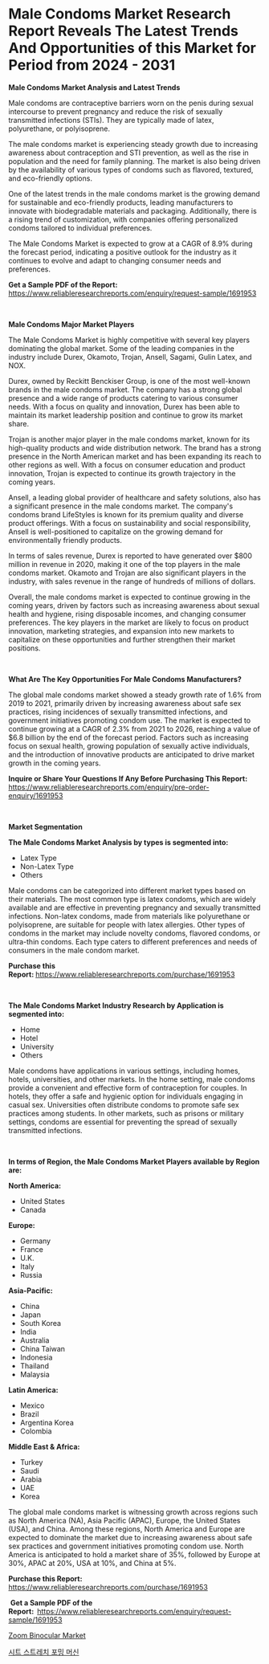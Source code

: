 <p><h1>Male Condoms Market Research Report Reveals The Latest Trends And Opportunities of this Market for Period from 2024 - 2031</h1></p><p><strong>Male Condoms Market Analysis and Latest Trends</strong></p>
<p><p>Male condoms are contraceptive barriers worn on the penis during sexual intercourse to prevent pregnancy and reduce the risk of sexually transmitted infections (STIs). They are typically made of latex, polyurethane, or polyisoprene.</p><p>The male condoms market is experiencing steady growth due to increasing awareness about contraception and STI prevention, as well as the rise in population and the need for family planning. The market is also being driven by the availability of various types of condoms such as flavored, textured, and eco-friendly options.</p><p>One of the latest trends in the male condoms market is the growing demand for sustainable and eco-friendly products, leading manufacturers to innovate with biodegradable materials and packaging. Additionally, there is a rising trend of customization, with companies offering personalized condoms tailored to individual preferences.</p><p>The Male Condoms Market is expected to grow at a CAGR of 8.9% during the forecast period, indicating a positive outlook for the industry as it continues to evolve and adapt to changing consumer needs and preferences.</p></p>
<p><strong>Get a Sample PDF of the Report:&nbsp;</strong> <a href="https://www.reliableresearchreports.com/enquiry/request-sample/1691953">https://www.reliableresearchreports.com/enquiry/request-sample/1691953</a></p>
<p>&nbsp;</p>
<p><strong>Male Condoms Major Market Players</strong></p>
<p><p>The Male Condoms Market is highly competitive with several key players dominating the global market. Some of the leading companies in the industry include Durex, Okamoto, Trojan, Ansell, Sagami, Gulin Latex, and NOX.</p><p>Durex, owned by Reckitt Benckiser Group, is one of the most well-known brands in the male condoms market. The company has a strong global presence and a wide range of products catering to various consumer needs. With a focus on quality and innovation, Durex has been able to maintain its market leadership position and continue to grow its market share.</p><p>Trojan is another major player in the male condoms market, known for its high-quality products and wide distribution network. The brand has a strong presence in the North American market and has been expanding its reach to other regions as well. With a focus on consumer education and product innovation, Trojan is expected to continue its growth trajectory in the coming years.</p><p>Ansell, a leading global provider of healthcare and safety solutions, also has a significant presence in the male condoms market. The company's condoms brand LifeStyles is known for its premium quality and diverse product offerings. With a focus on sustainability and social responsibility, Ansell is well-positioned to capitalize on the growing demand for environmentally friendly products.</p><p>In terms of sales revenue, Durex is reported to have generated over $800 million in revenue in 2020, making it one of the top players in the male condoms market. Okamoto and Trojan are also significant players in the industry, with sales revenue in the range of hundreds of millions of dollars.</p><p>Overall, the male condoms market is expected to continue growing in the coming years, driven by factors such as increasing awareness about sexual health and hygiene, rising disposable incomes, and changing consumer preferences. The key players in the market are likely to focus on product innovation, marketing strategies, and expansion into new markets to capitalize on these opportunities and further strengthen their market positions.</p></p>
<p>&nbsp;</p>
<p><strong>What Are The Key Opportunities For Male Condoms Manufacturers?</strong></p>
<p><p>The global male condoms market showed a steady growth rate of 1.6% from 2019 to 2021, primarily driven by increasing awareness about safe sex practices, rising incidences of sexually transmitted infections, and government initiatives promoting condom use. The market is expected to continue growing at a CAGR of 2.3% from 2021 to 2026, reaching a value of $6.8 billion by the end of the forecast period. Factors such as increasing focus on sexual health, growing population of sexually active individuals, and the introduction of innovative products are anticipated to drive market growth in the coming years.</p></p>
<p><strong>Inquire or Share Your Questions If Any Before Purchasing This Report:</strong> <a href="https://www.reliableresearchreports.com/enquiry/pre-order-enquiry/1691953">https://www.reliableresearchreports.com/enquiry/pre-order-enquiry/1691953</a></p>
<p>&nbsp;</p>
<p><strong>Market Segmentation</strong></p>
<p><strong>The Male Condoms Market Analysis by types is segmented into:</strong></p>
<p><ul><li>Latex Type</li><li>Non-Latex Type</li><li>Others</li></ul></p>
<p><p>Male condoms can be categorized into different market types based on their materials. The most common type is latex condoms, which are widely available and are effective in preventing pregnancy and sexually transmitted infections. Non-latex condoms, made from materials like polyurethane or polyisoprene, are suitable for people with latex allergies. Other types of condoms in the market may include novelty condoms, flavored condoms, or ultra-thin condoms. Each type caters to different preferences and needs of consumers in the male condom market.</p></p>
<p><strong>Purchase this Report:&nbsp;</strong><a href="https://www.reliableresearchreports.com/purchase/1691953">https://www.reliableresearchreports.com/purchase/1691953</a></p>
<p>&nbsp;</p>
<p><strong>The Male Condoms Market Industry Research by Application is segmented into:</strong></p>
<p><ul><li>Home</li><li>Hotel</li><li>University</li><li>Others</li></ul></p>
<p><p>Male condoms have applications in various settings, including homes, hotels, universities, and other markets. In the home setting, male condoms provide a convenient and effective form of contraception for couples. In hotels, they offer a safe and hygienic option for individuals engaging in casual sex. Universities often distribute condoms to promote safe sex practices among students. In other markets, such as prisons or military settings, condoms are essential for preventing the spread of sexually transmitted infections.</p></p>
<p>&nbsp;</p>
<p><strong>In terms of Region, the Male Condoms Market Players available by Region are:</strong></p>
<p>
    <p> <strong> North America: </strong>
        <ul>
            <li>United States</li>
            <li>Canada</li>
        </ul>
        </p> 
    <p> <strong> Europe: </strong>
        <ul>
            <li>Germany</li>
            <li>France</li>
            <li>U.K.</li>
            <li>Italy</li>
            <li>Russia</li>
        </ul>
        </p> 
    <p> <strong> Asia-Pacific: </strong>
        <ul>
            <li>China</li>
            <li>Japan</li>
            <li>South Korea</li>
            <li>India</li>
            <li>Australia</li>
            <li>China Taiwan</li>
            <li>Indonesia</li>
            <li>Thailand</li>
            <li>Malaysia</li>
        </ul>
        </p> 
    <p> <strong> Latin America: </strong>
        <ul>
            <li>Mexico</li>
            <li>Brazil</li>
            <li>Argentina Korea</li>
            <li>Colombia</li>
        </ul>
        </p> 
    <p> <strong> Middle East & Africa: </strong>
        <ul>
            <li>Turkey</li>
            <li>Saudi</li>
            <li>Arabia</li>
            <li>UAE</li>
            <li>Korea</li>
        </ul>
    </p>
    </p>
<p><p>The global male condoms market is witnessing growth across regions such as North America (NA), Asia Pacific (APAC), Europe, the United States (USA), and China. Among these regions, North America and Europe are expected to dominate the market due to increasing awareness about safe sex practices and government initiatives promoting condom use. North America is anticipated to hold a market share of 35%, followed by Europe at 30%, APAC at 20%, USA at 10%, and China at 5%.</p></p>
<p><strong>Purchase this Report: </strong><a href="https://www.reliableresearchreports.com/purchase/1691953">https://www.reliableresearchreports.com/purchase/1691953</a></p>
<p>&nbsp;<strong>Get a Sample PDF of the Report:&nbsp;&nbsp;</strong><a href="https://www.reliableresearchreports.com/enquiry/request-sample/1691953">https://www.reliableresearchreports.com/enquiry/request-sample/1691953</a></p>
<p><strong></strong></p>
<p><p><a href="https://github.com/AKSHATREPORTPRIME/Market-Research-Report-List-3/blob/main/zoom-binocular-market.md">Zoom Binocular Market</a></p><p><a href="https://github.com/rsg307664904/Market-Research-Report-List-1/blob/main/53897885437.md">시트 스트레치 포밍 머신</a></p></p>